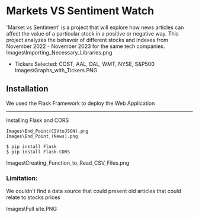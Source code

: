 # Markets VS Sentiment Watch

'Market vs Sentiment' is a project that will explore how news articles can affect the value of a particular stock in a positive or negative way. This project analyzes the behavoir of different stocks and indexes from November 2022 - November 2023
for the same tech companies.  
Images\Importing_Necessary_Libraries.png

- Tickers Selected: COST, AAL, DAL, WMT, NYSE, S&P500 
Images\Graphs_with_Tickers.PNG


## Installation
We used the Flask Framework to deploy the Web Application
***
Installing Flask and CORS
```
Images\End_Point(CSVtoJSON).png
Images\End_Point_(News).png

$ pip install Flask
$ pip install Flask-CORS
```
Images\Creating_Function_to_Read_CSV_Files.png

### Limitation: 
We couldn't find a data source that could present old articles that could relate to stocks prices





Images\Full site.PNG
